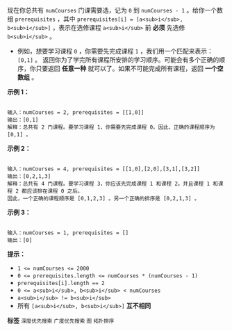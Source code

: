 现在你总共有 `numCourses` 门课需要选，记为 `0` 到 `numCourses - 1` 。给你一个数组 `prerequisites` ，其中 `prerequisites[i] = [a<sub>i</sub>, b<sub>i</sub>]` ，表示在选修课程 `a<sub>i</sub>` 前 **必须** 先选修 `b<sub>i</sub>` 。
- 例如，想要学习课程 `0` ，你需要先完成课程 `1` ，我们用一个匹配来表示： `[0,1]` 。
返回你为了学完所有课程所安排的学习顺序。可能会有多个正确的顺序，你只要返回 **任意一种** 就可以了。如果不可能完成所有课程，返回 **一个空数组** 。

 

 **示例 1：** 

```

输入：numCourses = 2, prerequisites = [[1,0]]
输出：[0,1]
解释：总共有 2 门课程。要学习课程 1，你需要先完成课程 0。因此，正确的课程顺序为 [0,1] 。

```
 **示例 2：** 

```

输入：numCourses = 4, prerequisites = [[1,0],[2,0],[3,1],[3,2]]
输出：[0,2,1,3]
解释：总共有 4 门课程。要学习课程 3，你应该先完成课程 1 和课程 2。并且课程 1 和课程 2 都应该排在课程 0 之后。
因此，一个正确的课程顺序是 [0,1,2,3] 。另一个正确的排序是 [0,2,1,3] 。
```
 **示例 3：** 

```

输入：numCourses = 1, prerequisites = []
输出：[0]

```
 
 **提示：** 
-  `1 <= numCourses <= 2000` 
-  `0 <= prerequisites.length <= numCourses * (numCourses - 1)` 
-  `prerequisites[i].length == 2` 
-  `0 <= a<sub>i</sub>, b<sub>i</sub> < numCourses` 
-  `a<sub>i</sub> != b<sub>i</sub>` 
- 所有 `[a<sub>i</sub>, b<sub>i</sub>]` **互不相同** 
 
**标签**
`深度优先搜索` `广度优先搜索` `图` `拓扑排序` 

